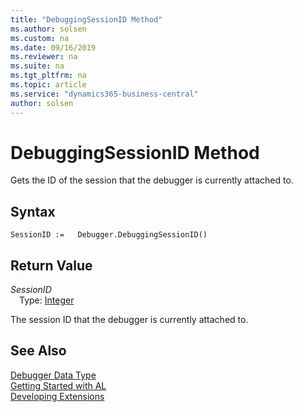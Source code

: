 ```yaml
---
title: "DebuggingSessionID Method"
ms.author: solsen
ms.custom: na
ms.date: 09/16/2019
ms.reviewer: na
ms.suite: na
ms.tgt_pltfrm: na
ms.topic: article
ms.service: "dynamics365-business-central"
author: solsen
---
```

[//]: # (START>DO_NOT_EDIT)
[//]: # (IMPORTANT:Do not edit any of the content between here and the END>DO_NOT_EDIT.)
[//]: # (Any modifications should be made in the .xml files in the ModernDev repo.)
# DebuggingSessionID Method
Gets the ID of the session that the debugger is currently attached to.


## Syntax
```
SessionID :=   Debugger.DebuggingSessionID()
```


## Return Value
*SessionID*  
&emsp;Type: [Integer](../integer/integer-data-type.md)  
  


[//]: # (IMPORTANT: END>DO_NOT_EDIT)

The session ID that the debugger is currently attached to.

## See Also
[Debugger Data Type](debugger-data-type.md)  
[Getting Started with AL](../../devenv-get-started.md)  
[Developing Extensions](../../devenv-dev-overview.md)